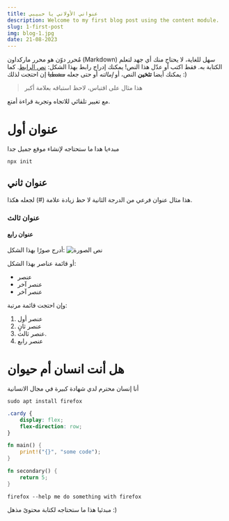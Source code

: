 ```yaml
---
title: عنواني الأولاني يا حبيبي
description: Welcome to my first blog post using the content module.
slug: 1-first-post
img: blog-1.jpg
date: 21-08-2023
---
```


مُحرر دوّن هو محرر ماركداون (Markdown) سهل للغاية، لا يحتاج منك أي جهد لتعلم الكتابة به. فقط اكتب أو عدّل هذا النص!
يمكنك إدراج رابط بهذا الشكل: [نص الرابط](http://example.com). كما يمكنك أيضا **تثخين** النص، أو *إمالته* أو حتى جعله ~~مشطبا~~ إن احتجت لذلك :)

> هذا مثال على اقتباس، لاحظ استباقه بعلامة أكبر

مع تغيير تلقائي للاتجاه وتجربة قراءة أمتع.
# عنوان أول
مبدءيا هدا ما ستحتاجه لإنشاء موقع جميل جدا
```
npx init
```
## عنوان ثاني
هذا مثال عنوان فرعي من الدرجة الثانية لا حظ زيادة علامة (#) لجعله هكذا.
### عنوان ثالث
#### عنوان رابع

أدرج صورًا بهذا الشكل:
![نص الصورة](https://app.dawin.io/example.png)

أو قائمة عناصر بهذا الشكل:
* عنصر
* عنصر آخر
* عنصر آخر

وإن احتجت قائمة مرتبة:
1. عنصر أول
2. عنصر ثانٍ
3. عنصر ثالث.
4. عنصر رابع

# هل أنت انسان أم حيوان
أنا إنسان محترم لدي شهادة كبيرة في مجال الانسانية

```
sudo apt install firefox
```
```css
.cardy {
    display: flex;
    flex-direction: row;
}
```

```rust
fn main() {
    print!("{}", "some code");
}

fn secondary() {
    return 5;
}
```


```
firefox --help me do something with firefox
```


مبدئيا هذا ما ستحتاجه لكتابة محتوىً مذهل :)


